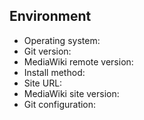 ## Environment

<!-- Please fill in the following information in bug reports, removing the comments like this one in brackets. For feature request, just remove this section. -->

 * Operating system: <!-- Debian GNU/Linux 9.1 (stretch), Windows 7, Ubuntu Xenial, etc -->
 * Git version: <!-- e.g. 2.11.0, output of git \-\-version (without backslashes) -->
 * MediaWiki remote version: <!-- version downloaded -->
 * Install method: <!-- distribution package, CPAN, from source tarball, from git, etc -->
 * Site URL: <!-- e.g. https://example.com/wiki/... -->
 * MediaWiki site version: <!-- e.g. MediaWiki 1.25.3 - can be found in https://example.com/wiki/index.php?title=Special:Version -->
 * Git configuration: <!-- output of `git config -l` -->
